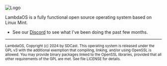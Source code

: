 ![Logo](lambdaos/lambda.png)

LambdaOS is a fully functional open source operating system based on Linux Mint.
- See our [Discord](https://discord.gg/T2wwXw4yrp) to see what I've been doing the past few months.
---

<sub>
LambdaOS, Copyright (c) 2024 by SDCast.
</sub>

<sub>
This operating system is released under the GPL v3 with the additional exemption
that compiling, linking, and/or using OpenSSL is allowed. You may
provide binary packages linked to the OpenSSL libraries, provided that
all other requirements of the GPL are met.
See file LICENSE for details.
</sub>
